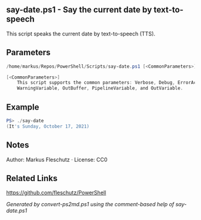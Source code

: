 ## say-date.ps1 - Say the current date by text-to-speech

This script speaks the current date by text-to-speech (TTS).

## Parameters
```powershell
/home/markus/Repos/PowerShell/Scripts/say-date.ps1 [<CommonParameters>]

[<CommonParameters>]
    This script supports the common parameters: Verbose, Debug, ErrorAction, ErrorVariable, WarningAction, 
    WarningVariable, OutBuffer, PipelineVariable, and OutVariable.
```

## Example
```powershell
PS> ./say-date
(It's Sunday, October 17, 2021)

```

## Notes
Author: Markus Fleschutz · License: CC0

## Related Links
https://github.com/fleschutz/PowerShell

*Generated by convert-ps2md.ps1 using the comment-based help of say-date.ps1*
